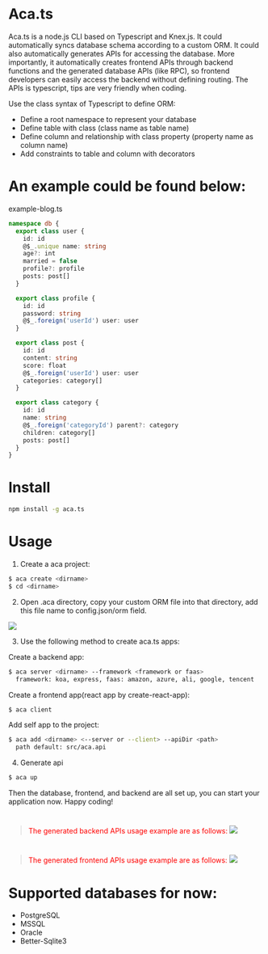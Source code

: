 # Aca.ts

Aca.ts is a node.js CLI based on Typescript and Knex.js. It could automatically syncs database schema according to a custom ORM. It could also automatically generates APIs for accessing the database. More importantly, it automatically creates frontend APIs through backend functions and the generated database APIs (like RPC), so frontend developers can easily access the backend without defining routing. The APIs is typescript, tips are very friendly when coding.

Use the class syntax of Typescript to define ORM:

- Define a root namespace to represent your database
- Define table with class (class name as table name)
- Define column and relationship with class property (property name as column name)
- Add constraints to table and column with decorators

# An example could be found below:

example-blog.ts

```typescript
namespace db {
  export class user {
    id: id
    @$_.unique name: string
    age?: int
    married = false
    profile?: profile
    posts: post[]
  }

  export class profile {
    id: id
    password: string
    @$_.foreign('userId') user: user
  }

  export class post {
    id: id
    content: string
    score: float
    @$_.foreign('userId') user: user
    categories: category[]
  }

  export class category {
    id: id
    name: string
    @$_.foreign('categoryId') parent?: category
    children: category[]
    posts: post[]
  }
}
```

# Install

```bash
npm install -g aca.ts
```

# Usage

1. Create a aca project:

```bash
$ aca create <dirname>
$ cd <dirname>
```

2. Open .aca directory, copy your custom ORM file into that directory, add this file name to config.json/orm field.

<img with="80px" hight="180px" src="https://www.ts.center/static/config.jpg">

3. Use the following method to create aca.ts apps:

Create a backend app:

```bash
$ aca server <dirname> --framework <framework or faas>
  framework: koa, express, faas: amazon, azure, ali, google, tencent
```

Create a frontend app(react app by create-react-app):

```bash
$ aca client
```

Add self app to the project:

```bash
$ aca add <dirname> <--server or --client> --apiDir <path>
  path default: src/aca.api
```

4. Generate api

```bash
$ aca up
```

Then the database, frontend, and backend are all set up, you can start your application now. Happy coding!

#

> <font color=red>The generated backend APIs usage example are as follows:</font> <img with="80px" hight="180px" src="https://www.ts.center/static/server-koa-index.jpg">

#

> <font color=red>The generated frontend APIs usage example are as follows:</font> <img with="80px" hight="180px" src="https://www.ts.center/static/client-react-app.jpg">

#

# Supported databases for now:

- PostgreSQL
- MSSQL
- Oracle
- Better-Sqlite3
